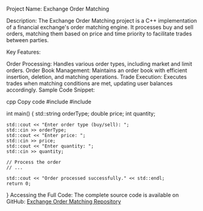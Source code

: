 Project Name: Exchange Order Matching

Description: The Exchange Order Matching project is a C++ implementation of a financial exchange's order matching engine. It processes buy and sell orders, matching them based on price and time priority to facilitate trades between parties.

Key Features:

Order Processing: Handles various order types, including market and limit orders.
Order Book Management: Maintains an order book with efficient insertion, deletion, and matching operations.
Trade Execution: Executes trades when matching conditions are met, updating user balances accordingly.
Sample Code Snippet:

cpp
Copy code
#include <iostream>
#include <string>

int main() {
    std::string orderType;
    double price;
    int quantity;

    std::cout << "Enter order type (buy/sell): ";
    std::cin >> orderType;
    std::cout << "Enter price: ";
    std::cin >> price;
    std::cout << "Enter quantity: ";
    std::cin >> quantity;

    // Process the order
    // ...

    std::cout << "Order processed successfully." << std::endl;
    return 0;
}
Accessing the Full Code: The complete source code is available on GitHub: 
[Exchange Order Matching Repository](https://github.com/heeehe/Excgange_order_matching)

